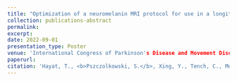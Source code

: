 ```yaml
---
title: "Optimization of a neuromelanin MRI protocol for use in a longitudinal study of substantia nigra depigmentation in early Parkinson's Disease (the InsIght-PD study)"
collection: publications-abstract
permalink: 
excerpt:
date: 2022-09-01
presentation_type: Poster
venue: 'International Congress of Parkinson's Disease and Movement Disorders'
paperurl:
citation: 'Hayat, T., <b>Pszczolkowski, S.</b>, Xing, Y., Tench, C., Morgan, P., Evans, J. and Auer, D., 2022, September. &quot;Optimization of a neuromelanin MRI protocol for use in a longitudinal study of substantia nigra depigmentation in early Parkinson&lsquo;s Disease (the InsIght-PD study)&quot; <i>In MOVEMENT DISORDERS (Vol. 37, pp. S74-S75)</i>'
---
```

